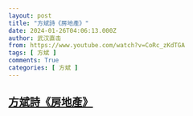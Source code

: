 ```yaml
---
layout: post
title: "方斌詩《房地產》"
date: 2024-01-26T04:06:13.000Z
author: 武汉直击
from: https://www.youtube.com/watch?v=CoRc_zKdTGA
tags: [ 方斌 ]
comments: True
categories: [ 方斌 ]
---
```

<!--1706241973000-->
[方斌詩《房地產》](https://www.youtube.com/watch?v=CoRc_zKdTGA)
------

<div>

</div>
